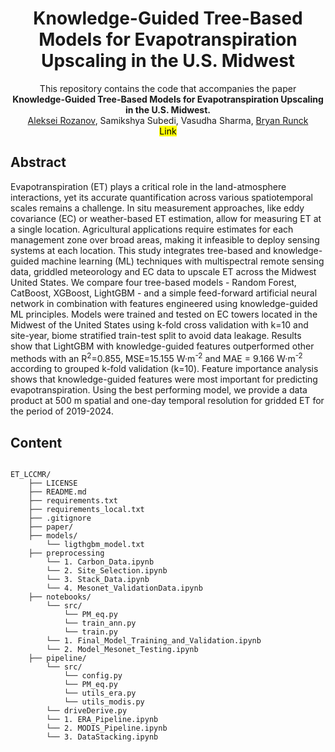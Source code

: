 <h1 align="center"> Knowledge-Guided Tree-Based Models for Evapotranspiration Upscaling in the U.S. Midwest </h1>
<div align="center"> This repository contains the code that accompanies the paper<br><b>Knowledge-Guided Tree-Based Models for Evapotranspiration Upscaling in the U.S. Midwest.</b><br><a href='https://scholar.google.com/citations?user=DyM0AjAAAAAJ&hl=en'>Aleksei Rozanov</a>, 
    Samikshya Subedi, Vasudha Sharma, 
    <a href='https://scholar.google.com/citations?user=O7xJ4mcAAAAJ&hl=en&oi=ao'>Bryan Runck</a><br><mark>Link</mark></div>

<h2>Abstract</h2>
Evapotranspiration (ET) plays a critical role in the land-atmosphere interactions, yet its accurate quantification across various spatiotemporal scales remains a challenge. In situ measurement approaches, like eddy covariance (EC) or weather-based ET estimation, allow for measuring ET at a single location. Agricultural applications require estimates for each management zone over broad areas, making it infeasible to deploy sensing systems at each location. This study integrates tree-based and knowledge-guided machine learning (ML) techniques with multispectral remote sensing data, griddled meteorology and EC data to upscale ET across the Midwest United States. We compare four tree-based models - Random Forest, CatBoost, XGBoost, LightGBM - and a simple feed-forward artificial neural network in combination with features engineered using knowledge-guided ML principles. Models were trained and tested on EC towers located in the Midwest of the United States using k-fold cross validation with k=10 and site-year, biome stratified train-test split to avoid data leakage. Results show that LightGBM with knowledge-guided features outperformed other methods with an R<sup>2</sup>=0.855, MSE=15.155 W·m<sup>-2</sup> and MAE = 9.166 W·m<sup>-2</sup> according to grouped k-fold validation (k=10). Feature importance analysis shows that knowledge-guided features were most important for predicting evapotranspiration.  Using the best performing model, we provide a data product at 500 m spatial and one-day temporal resolution for gridded ET for the period of 2019-2024.

<h2>Content</h2>
<code>
ET_LCCMR/
    ├── LICENSE
    ├── README.md
    ├── requirements.txt
    ├── requirements_local.txt
    ├── .gitignore
    ├── paper/
    ├── models/
        └── ligthgbm_model.txt
    ├── preprocessing
        └── 1. Carbon_Data.ipynb
        └── 2. Site_Selection.ipynb
        └── 3. Stack_Data.ipynb
        └── 4. Mesonet_ValidationData.ipynb
    ├── notebooks/
        └── src/
            └── PM_eq.py
            └── train_ann.py
            └── train.py
        └── 1. Final_Model_Training_and_Validation.ipynb
        └── 2. Model_Mesonet_Testing.ipynb
    ├── pipeline/
        └── src/
            └── config.py
            └── PM_eq.py
            └── utils_era.py
            └── utils_modis.py
        └── driveDerive.py
        └── 1. ERA_Pipeline.ipynb
        └── 2. MODIS_Pipeline.ipynb
        └── 3. DataStacking.ipynb

</code>